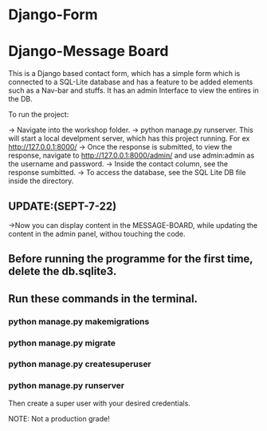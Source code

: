 # Django-Form
# Django-Message Board

 This is a Django based contact form, which has a simple form which is connected to a SQL-Lite database and has a feature to be added elements such as a Nav-bar and stuffs. It has an admin Interface to view the entires in the DB.




To run the project:

-> Navigate into the workshop folder.
-> python manage.py runserver.
          This will start a local develpment server, which has this project running. For ex http://127.0.0.1:8000/
-> Once the response is submitted, to view the response, navigate to http://127.0.0.1:8000/admin/ and use admin:admin as the username and password.
-> Inside the contact column, see the response sumbitted.
-> To access the database, see the SQL Lite DB file inside the directory.

## UPDATE:(SEPT-7-22)
->Now you can display content in the MESSAGE-BOARD, while updating the content in the admin panel, withou touching the code.


## Before running the programme for the first time, delete the db.sqlite3.
## Run these commands in the terminal.  
### python manage.py makemigrations
### python manage.py migrate
### python manage.py createsuperuser
### python manage.py runserver


Then create a super user with your desired credentials.


NOTE: Not a production grade!
